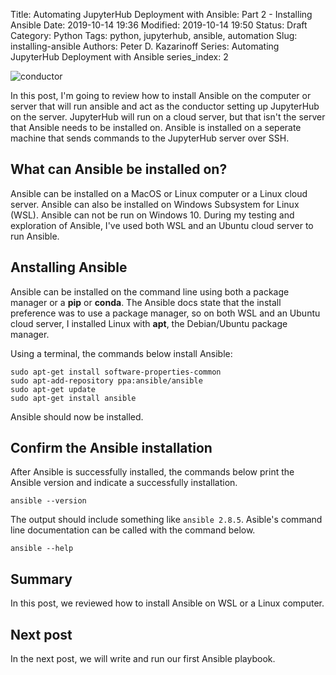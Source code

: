 Title: Automating JupyterHub Deployment with Ansible: Part 2 - Installing Ansible
Date: 2019-10-14 19:36
Modified: 2019-10-14 19:50
Status: Draft
Category: Python
Tags: python, jupyterhub, ansible, automation 
Slug: installing-ansible
Authors: Peter D. Kazarinoff
Series: Automating JupyterHub Deployment with Ansible
series_index: 2

![conductor]({static}/posts/ansible/images/dump_truck.jpg)

In this post, I'm going to review how to install Ansible on the computer or server that will run ansible and act as the conductor setting up JupyterHub on the server.  JupyterHub will run on a cloud server, but that isn't the server that Ansible needs to be installed on. Ansible is installed on a seperate machine that sends commands to the JupyterHub server over SSH. 

## What can Ansible be installed on?

Ansible can be installed  on a MacOS or Linux computer or a Linux cloud server. Ansible can also be installed on Windows Subsystem for Linux (WSL). Ansible can not be run on Windows 10. During my testing and exploration of Ansible, I've used both WSL and an Ubuntu cloud server to run Ansible.

## Anstalling Ansible

Ansible can be installed on the command line using both a package manager or a **pip** or **conda**. The Ansible docs state that the install preference was to use a package manager, so on both WSL and an Ubuntu cloud server, I installed Linux with **apt**, the Debian/Ubuntu package manager. 

Using a terminal, the commands below install Ansible:

```text
sudo apt-get install software-properties-common
sudo apt-add-repository ppa:ansible/ansible
sudo apt-get update
sudo apt-get install ansible
```

Ansible should now be installed.

## Confirm the Ansible installation

After Ansible is successfully installed, the commands below print the Ansible version and indicate a successfully installation.

```text
ansible --version
```

The output should include something like ```ansible 2.8.5```. Asible's command line documentation can be called with the command below.

```text
ansible --help
```

## Summary

In this post, we reviewed how to install Ansible on WSL or a Linux computer.

## Next post

In the next post, we will write and run our first Ansible playbook.
 